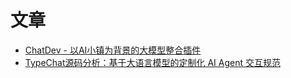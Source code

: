 # 文章

- [ChatDev - 以AI小镇为背景的大模型整合插件](https://chatdev.toscl.com/zh-hans/introduce/)
- [TypeChat源码分析：基于大语言模型的定制化 AI Agent 交互规范](ai_agent_typechat.md)